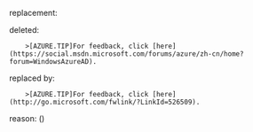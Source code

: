 replacement:

deleted:

		>[AZURE.TIP]For feedback, click [here](https://social.msdn.microsoft.com/forums/azure/zh-cn/home?forum=WindowsAzureAD).

replaced by:

		>[AZURE.TIP]For feedback, click [here](http://go.microsoft.com/fwlink/?LinkId=526509).

reason: ()

